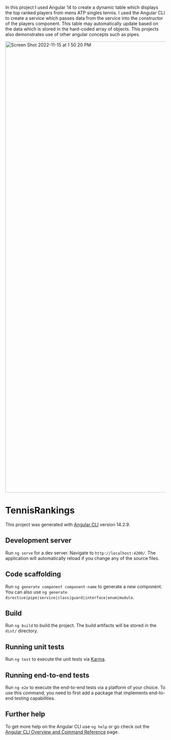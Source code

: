 In this project I used Angular 14 to create a dynamic table which displays the top ranked players from mens ATP singles tennis. 
I used the Angular CLI to create a service which passes data from the service into the constructor of the players component. 
This table may automatically update based on the data which is stored in the hard-coded array of objects. This projects also demonstrates use of other angular concepts such as pipes. 


<img width="1418" alt="Screen Shot 2022-11-15 at 1 50 20 PM" src="https://user-images.githubusercontent.com/77939216/202001502-9a1916c0-a9f6-4157-851f-e40fa30b3660.png">


# TennisRankings

This project was generated with [Angular CLI](https://github.com/angular/angular-cli) version 14.2.9.

## Development server

Run `ng serve` for a dev server. Navigate to `http://localhost:4200/`. The application will automatically reload if you change any of the source files.

## Code scaffolding

Run `ng generate component component-name` to generate a new component. You can also use `ng generate directive|pipe|service|class|guard|interface|enum|module`.

## Build

Run `ng build` to build the project. The build artifacts will be stored in the `dist/` directory.

## Running unit tests

Run `ng test` to execute the unit tests via [Karma](https://karma-runner.github.io).

## Running end-to-end tests

Run `ng e2e` to execute the end-to-end tests via a platform of your choice. To use this command, you need to first add a package that implements end-to-end testing capabilities.

## Further help

To get more help on the Angular CLI use `ng help` or go check out the [Angular CLI Overview and Command Reference](https://angular.io/cli) page.
